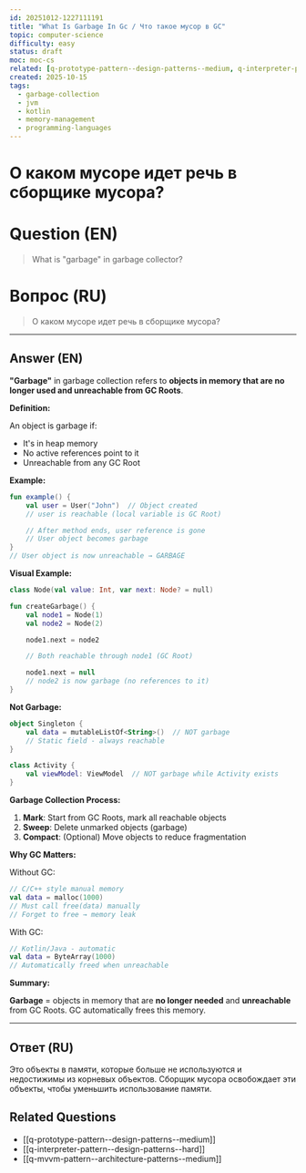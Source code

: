 ```yaml
---
id: 20251012-1227111191
title: "What Is Garbage In Gc / Что такое мусор в GC"
topic: computer-science
difficulty: easy
status: draft
moc: moc-cs
related: [q-prototype-pattern--design-patterns--medium, q-interpreter-pattern--design-patterns--hard, q-mvvm-pattern--architecture-patterns--medium]
created: 2025-10-15
tags:
  - garbage-collection
  - jvm
  - kotlin
  - memory-management
  - programming-languages
---
```

# О каком мусоре идет речь в сборщике мусора?

# Question (EN)
> What is "garbage" in garbage collector?

# Вопрос (RU)
> О каком мусоре идет речь в сборщике мусора?

---

## Answer (EN)

**"Garbage"** in garbage collection refers to **objects in memory that are no longer used and unreachable from GC Roots**.

**Definition:**

An object is garbage if:
- It's in heap memory
- No active references point to it
- Unreachable from any GC Root

**Example:**

```kotlin
fun example() {
    val user = User("John")  // Object created
    // user is reachable (local variable is GC Root)

    // After method ends, user reference is gone
    // User object becomes garbage
}
// User object is now unreachable → GARBAGE
```

**Visual Example:**

```kotlin
class Node(val value: Int, var next: Node? = null)

fun createGarbage() {
    val node1 = Node(1)
    val node2 = Node(2)

    node1.next = node2

    // Both reachable through node1 (GC Root)

    node1.next = null
    // node2 is now garbage (no references to it)
}
```

**Not Garbage:**

```kotlin
object Singleton {
    val data = mutableListOf<String>()  // NOT garbage
    // Static field - always reachable
}

class Activity {
    val viewModel: ViewModel  // NOT garbage while Activity exists
}
```

**Garbage Collection Process:**

1. **Mark**: Start from GC Roots, mark all reachable objects
2. **Sweep**: Delete unmarked objects (garbage)
3. **Compact**: (Optional) Move objects to reduce fragmentation

**Why GC Matters:**

Without GC:
```kotlin
// C/C++ style manual memory
val data = malloc(1000)
// Must call free(data) manually
// Forget to free → memory leak
```

With GC:
```kotlin
// Kotlin/Java - automatic
val data = ByteArray(1000)
// Automatically freed when unreachable
```

**Summary:**

**Garbage** = objects in memory that are **no longer needed** and **unreachable** from GC Roots. GC automatically frees this memory.

---

## Ответ (RU)

Это объекты в памяти, которые больше не используются и недостижимы из корневых объектов. Сборщик мусора освобождает эти объекты, чтобы уменьшить использование памяти.

## Related Questions

- [[q-prototype-pattern--design-patterns--medium]]
- [[q-interpreter-pattern--design-patterns--hard]]
- [[q-mvvm-pattern--architecture-patterns--medium]]
